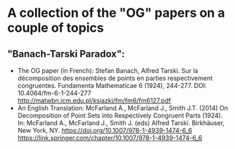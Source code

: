 # A collection of the "OG" papers on a couple of topics

## "Banach-Tarski Paradox":
  - The OG paper (in French): Stefan Banach, Alfred Tarski. Sur la décomposition des ensembles de points en parties respectivement congruentes. Fundamenta Mathematicae 6 (1924), 244-277. DOI: 10.4064/fm-6-1-244-277
http://matwbn.icm.edu.pl/ksiazki/fm/fm6/fm6127.pdf
  - An English Translation: McFarland A., McFarland J., Smith J.T. (2014) On Decomposition of Point Sets into Respectively Congruent Parts (1924). In: McFarland A., McFarland J., Smith J. (eds) Alfred Tarski. Birkhäuser, New York, NY. https://doi.org/10.1007/978-1-4939-1474-6_6
https://link.springer.com/chapter/10.1007/978-1-4939-1474-6_6

